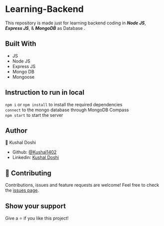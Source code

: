 # Learning-Backend
This repository is made just for learning backend coding in ***Node JS***, ***Express JS***,  &amp; ***MongoDB*** as Database . 

## Built With

- JS
- Node JS
- Express JS
- Mongo DB
- Mongoose

## Instruction to run in local

`npm i` or `npm install` to install the required dependencies
<br />
`connect` to the mongo database through MongoDB Compass
<br />
`npm start` to start the server

## Author

👤 Kushal Doshi
- Github: [@Kushal1402](https://github.com/Kushal1402)
- Linkedin: [Kushal Doshi](https://www.linkedin.com/in/kushaldoshi1402)

## 🤝 Contributing

Contributions, issues and feature requests are welcome!
Feel free to check the [issues page](https://github.com/Kushal1402/Contact-Manager/issues).

## Show your support

Give a ⭐️ if you like this project!

